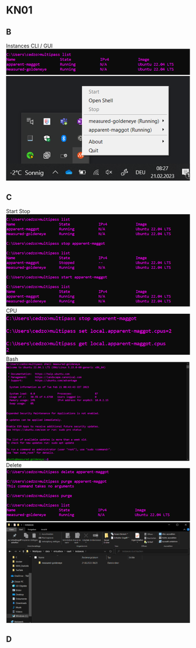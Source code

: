 # KN01

## B
Instances CLI / GUI
![instances-cli](instances-cli.png)
![instances-gui](instances-gui.png)

## C

Start Stop
![Start Stop](start_stop.png)
CPU 
![CPU](cpu.png)
Bash
![Bash](shell.png)
Delete
![Delete](delete.png)
![Ordner](ordner.png)

## D